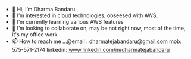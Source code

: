 - 👋 Hi, I’m Dharma Bandaru
- 👀 I’m interested in cloud technologies, obseesed with AWS.
- 🌱 I’m currently learning various AWS features
- 💞️ I’m looking to collaborate on, may be not right now, most of the time, it's my office work
- 📫 How to reach me ...@email : dharmatejabandaru@gmail.com mob: 575-571-2174 linkedin: www.linkedin.com/in/dharmatejabandaru

<!---
dharma6/dharma6 is a ✨ special ✨ repository because its `README.md` (this file) appears on your GitHub profile.
You can click the Preview link to take a look at your changes.
--->
